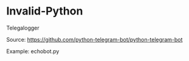 # Invalid-Python
Telegalogger

Source:
https://github.com/python-telegram-bot/python-telegram-bot

Example:
echobot.py